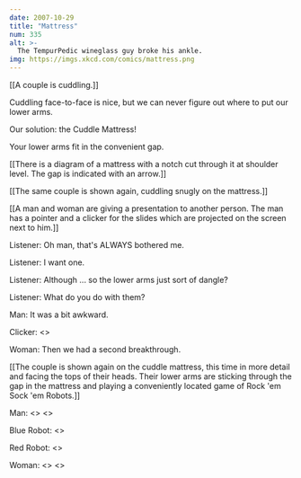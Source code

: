 ```yaml
---
date: 2007-10-29
title: "Mattress"
num: 335
alt: >-
  The TempurPedic wineglass guy broke his ankle.
img: https://imgs.xkcd.com/comics/mattress.png
---
```

[[A couple is cuddling.]]

Cuddling face-to-face is nice, but we can never figure out where to put our lower arms.

Our solution: the Cuddle Mattress!

Your lower arms fit in the convenient gap.

[[There is a diagram of a mattress with a notch cut through it at shoulder level. The gap is indicated with an arrow.]]

[[The same couple is shown again, cuddling snugly on the mattress.]]

[[A man and woman are giving a presentation to another person. The man has a pointer and a clicker for the slides which are projected on the screen next to him.]]

Listener: Oh man, that's ALWAYS bothered me.

Listener: I want one.

Listener: Although ... so the lower arms just sort of dangle?

Listener: What do you do with them?

Man: It was a bit awkward.

Clicker: <<click>>

Woman: Then we had a second breakthrough.

[[The couple is shown again on the cuddle mattress, this time in more detail and facing the tops of their heads. Their lower arms are sticking through the gap in the mattress and playing a conveniently located game of Rock 'em Sock 'em Robots.]]

Man: <<click>> <<click>>

Blue Robot: <<punch>>

Red Robot: <<punch>>

Woman: <<click>> <<click>>

